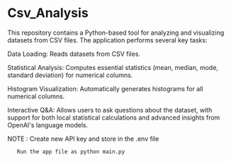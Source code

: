 # Csv_Analysis
This repository contains a Python-based tool for analyzing and visualizing datasets from CSV files. The application performs several key tasks:

Data Loading: Reads datasets from CSV files.

Statistical Analysis: Computes essential statistics (mean, median, mode, standard deviation) for numerical columns.

Histogram Visualization: Automatically generates histograms for all numerical columns.

Interactive Q&A: Allows users to ask questions about the dataset, with support for both local statistical calculations and advanced insights from OpenAI's language models.

NOTE : Create new API key and store in the .env file 
       
       Run the app file as python main.py

       
